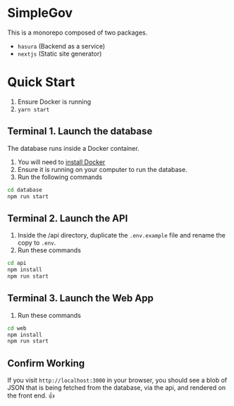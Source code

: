 # SimpleGov

This is a monorepo composed of two packages.

- `hasura` (Backend as a service)
- `nextjs` (Static site generator)

# Quick Start

1. Ensure Docker is running
2. `yarn start`

## Terminal 1. Launch the database

The database runs inside a Docker container.

1. You will need to [install Docker](https://docs.docker.com/desktop/install/mac-install/)
2. Ensure it is running on your computer to run the database.
3. Run the following commands

```bash
cd database
npm run start
```

## Terminal 2. Launch the API

1. Inside the /api directory, duplicate the `.env.example` file and rename the copy to `.env`.
2. Run these commands

```bash
cd api
npm install
npm run start
```

## Terminal 3. Launch the Web App

1. Run these commands

```bash
cd web
npm install
npm run start
```

## Confirm Working

If you visit `http://localhost:3000` in your browser, you should see a blob of JSON that is being fetched from the database, via the api, and rendered on the front end. 👍
